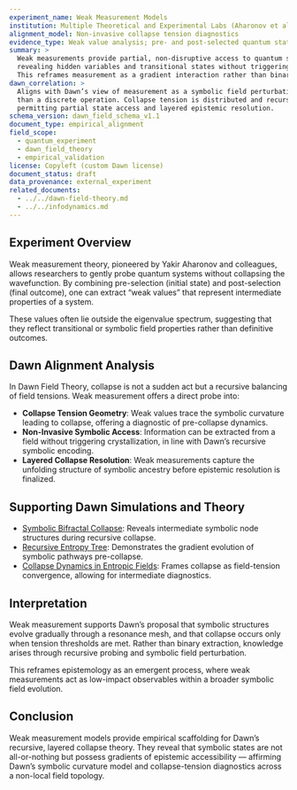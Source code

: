 ```yaml
---
experiment_name: Weak Measurement Models
institution: Multiple Theoretical and Experimental Labs (Aharonov et al.)
alignment_model: Non-invasive collapse tension diagnostics
evidence_type: Weak value analysis; pre- and post-selected quantum states
summary: >
  Weak measurements provide partial, non-disruptive access to quantum systems,
  revealing hidden variables and transitional states without triggering full collapse.
  This reframes measurement as a gradient interaction rather than binary extraction.
dawn_correlation: >
  Aligns with Dawn’s view of measurement as a symbolic field perturbation rather
  than a discrete operation. Collapse tension is distributed and recursive,
  permitting partial state access and layered epistemic resolution.
schema_version: dawn_field_schema_v1.1
document_type: empirical_alignment
field_scope:
  - quantum_experiment
  - dawn_field_theory
  - empirical_validation
license: Copyleft (custom Dawn license)
document_status: draft
data_provenance: external_experiment
related_documents:
  - ../../dawn-field-theory.md
  - ../../infodynamics.md
---
```


## Experiment Overview

Weak measurement theory, pioneered by Yakir Aharonov and colleagues, allows researchers
to gently probe quantum systems without collapsing the wavefunction. By combining
pre-selection (initial state) and post-selection (final outcome), one can extract
“weak values” that represent intermediate properties of a system.

These values often lie outside the eigenvalue spectrum, suggesting that they reflect
transitional or symbolic field properties rather than definitive outcomes.

## Dawn Alignment Analysis

In Dawn Field Theory, collapse is not a sudden act but a recursive balancing of field
tensions. Weak measurement offers a direct probe into:

* **Collapse Tension Geometry**: Weak values trace the symbolic curvature leading to
  collapse, offering a diagnostic of pre-collapse dynamics.
* **Non-Invasive Symbolic Access**: Information can be extracted from a field without
  triggering crystallization, in line with Dawn’s recursive symbolic encoding.
* **Layered Collapse Resolution**: Weak measurements capture the unfolding structure
  of symbolic ancestry before epistemic resolution is finalized.

## Supporting Dawn Simulations and Theory

* [Symbolic Bifractal Collapse](../../experiments/symbolic_bifractal/results.md): Reveals intermediate symbolic node structures during recursive collapse.
* [Recursive Entropy Tree](../../experiments/recursive_entropy/results.md): Demonstrates the gradient evolution of symbolic pathways pre-collapse.
* [Collapse Dynamics in Entropic Fields](../../../docs/Title-%20Collapse%20Dynamics%20in%20Entropic%20Fields-%20A%20Synthesis%20of%20Classical%20and%20Quantum%20Mechanisms%20under%20the%20Dawn%20Framework.md): Frames collapse as field-tension convergence, allowing for intermediate diagnostics.

## Interpretation

Weak measurement supports Dawn’s proposal that symbolic structures evolve gradually
through a resonance mesh, and that collapse occurs only when tension thresholds are met.
Rather than binary extraction, knowledge arises through recursive probing and symbolic
field perturbation.

This reframes epistemology as an emergent process, where weak measurements act as
low-impact observables within a broader symbolic field evolution.

## Conclusion

Weak measurement models provide empirical scaffolding for Dawn’s recursive, layered
collapse theory. They reveal that symbolic states are not all-or-nothing but possess
gradients of epistemic accessibility — affirming Dawn’s symbolic curvature model
and collapse-tension diagnostics across a non-local field topology.
